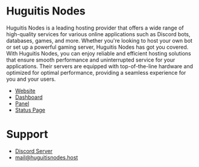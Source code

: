 # Huguitis Nodes
Huguitis Nodes is a leading hosting provider that offers a wide range of high-quality services for various online applications such as Discord bots, databases, games, and more.
Whether you're looking to host your own bot or set up a powerful gaming server, Huguitis Nodes has got you covered. 
With Huguitis Nodes, you can enjoy reliable and efficient hosting solutions that ensure smooth performance and uninterrupted service for your applications. Their servers are equipped with top-of-the-line hardware and optimized for optimal performance, providing a seamless experience for you and your users. 

- [Website](https://huguitisnodes.host)
- [Dashboard](https://dash.huguitisnodes.host)
- [Panel](https://panel.huguitisnodes.host)
- [Status Page](https://status.huguitisnodes.host)

# Support
- [Discord Server]([https://discord.gg/freebothosting](https://discord.gg/huguitis-nodes1free-hosting-926816871989252157))
- mail@huguitisnodes.host

